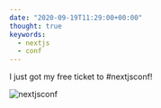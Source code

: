 ```yaml
---
date: "2020-09-19T11:29:00+00:00"
thought: true
keywords: 
  - nextjs
  - conf
---
```


I just got my free ticket to #nextjsconf!

![](ticket.png "nextjsconf")

